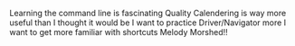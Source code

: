 Learning the command line is fascinating
Quality Calendering is way more useful than I thought it would be
I want to practice Driver/Navigator more
I want to get more familiar with shortcuts
Melody Morshed!!
